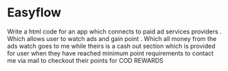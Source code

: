 # Easyflow
Write a html code for an app which connects to paid ad services providers . Which allows user to watch ads and gain point . Which all money from the ads watch goes to me while theirs is a cash out section which is provided for user when they have reached minimum point requirements to contact me via mail to checkout their points for COD REWARDS

